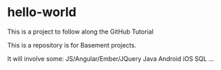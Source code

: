 # hello-world

This is a project to follow along the GitHub Tutorial

This is a repository is for Basement projects.

It will involve some:
JS/Angular/Ember/JQuery
Java
Android
iOS
SQL
...
